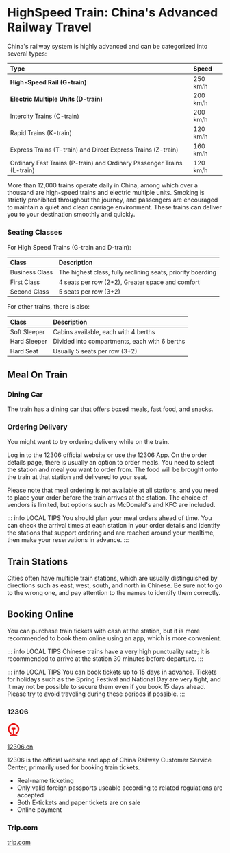 # HighSpeed Train: China's Advanced Railway Travel

China's railway system is highly advanced and can be categorized into several types:

| Type                                                                   | Speed    |
| :--------------------------------------------------------------------- | :------- |
| **High-Speed Rail (G-train)**                                          | 250 km/h |
| **Electric Multiple Units (D-train)**                                  | 200 km/h |
| Intercity Trains (C-train)                                             | 200 km/h |
| Rapid Trains (K-train)                                                 | 120 km/h |
| Express Trains (T-train) and Direct Express Trains (Z-train)           | 160 km/h |
| Ordinary Fast Trains (P-train) and Ordinary Passenger Trains (L-train) | 120 km/h |

<YouTube link="https://youtu.be/1Yger7RaOsE?si=PtqOwSdLDp8AOdiq">
<template #cover><img src="../assets/youtube/chinas-trains-are-incredible-chengdu-to-chongqing.jpg" alt="China's Trains are INCREDIBLE" /></template>
<template #title>China's Trains are INCREDIBLE</template>
<template #author>Two Mad Explorers</template>
<template #description>China's High speed rail network is largest railway system on earth. Today, we take an incredibly fast bullet train from Chengdu to Chongqing, China. </template>
</YouTube>

More than 12,000 trains operate daily in China, among which over a thousand are high-speed trains and electric multiple units. Smoking is strictly prohibited throughout the journey, and passengers are encouraged to maintain a quiet and clean carriage environment. These trains can deliver you to your destination smoothly and quickly.

### Seating Classes

For High Speed Trains (G-train and D-train):

| Class          | Description                                                       |
| :------------- | :---------------------------------------------------------------- |
| Business Class | The highest class, fully reclining seats, priority boarding       |
| First Class    | 4 seats per row (2+2), Greater space and comfort |
| Second Class   | 5 seats per row (3+2)                            |

For other trains, there is also:

| Class          | Description                                                       |
| :------------- | :---------------------------------------------------------------- |
| Soft Sleeper | Cabins available, each with 4 berths       |
| Hard Sleeper | Divided into compartments, each with 6 berths |
| Hard Seat    | Usually 5 seats per row (3+2) |       

<YouTube link="https://youtu.be/WbAKvKXT95A?si=2_k2E1tWwO1xduCS">
<template #cover><img src="../assets/youtube/riding-the-worlds-fastest-bullet-train.jpg" alt="Riding the WORLD'S FASTEST Bullet Train From Beijing to Shanghai" /></template>
<template #title>Riding the WORLD'S FASTEST Bullet Train From Beijing to Shanghai</template>
<template #author>Jay and Karolina</template>
<template #description></template>
</YouTube>

## Meal On Train

### Dining Car

The train has a dining car that offers boxed meals, fast food, and snacks.

### Ordering Delivery

You might want to try ordering delivery while on the train.

Log in to the 12306 official website or use the 12306 App. On the order details page, there is usually an option to order meals. You need to select the station and meal you want to order from. The food will be brought onto the train at that station and delivered to your seat.

Please note that meal ordering is not available at all stations, and you need to place your order before the train arrives at the station. The choice of vendors is limited, but options such as McDonald's and KFC are included.

::: info LOCAL TIPS
You should plan your meal orders ahead of time. You can check the arrival times at each station in your order details and identify the stations that support ordering and are reached around your mealtime, then make your reservations in advance.
:::

## Train Stations

Cities often have multiple train stations, which are usually distinguished by directions such as east, west, south, and north in Chinese. Be sure not to go to the wrong one, and pay attention to the names to identify them correctly.

## Booking Online

You can purchase train tickets with cash at the station, but it is more recommended to book them online using an app, which is more convenient.

::: info LOCAL TIPS
Chinese trains have a very high punctuality rate; it is recommended to arrive at the station 30 minutes before departure.
:::

::: info LOCAL TIPS
You can book tickets up to 15 days in advance. Tickets for holidays such as the Spring Festival and National Day are very tight, and it may not be possible to secure them even if you book 15 days ahead. Please try to avoid traveling during these periods if possible.
:::

### 12306

<svg viewBox="0 0 1024 1024" version="1.1" xmlns="http://www.w3.org/2000/svg" width="30" height="30"><path d="M911.40096 274.67776C847.872 164.43392 741.34528 84.08064 616.16128 56.05376c-3.72736-1.86368-7.4752-5.60128-7.4752-9.33888-1.86368-18.688-13.07648-35.51232-29.88032-42.97728h-1.88416C554.48576 1.86368 533.94432 0 511.52896 0c-20.56192 0-42.97728 1.86368-67.2768 5.60128-16.81408 7.4752-28.02688 24.28928-29.9008 42.97728 0 3.72736-3.7376 9.33888-7.4752 9.33888-113.98144 26.1632-211.1488 95.30368-276.55168 192.47104-67.2768 100.90496-91.56608 222.3616-67.2768 341.95456 26.1632 128.94208 108.38016 241.05984 224.23552 304.5888h3.74784c1.86368 0 3.72736-1.88416 5.60128-1.88416l63.52896-82.21696c1.87392-1.86368 1.87392-3.72736 1.87392-5.60128a4.02432 4.02432 0 0 0-3.7376-3.7376c-80.35328-41.1136-142.00832-110.2336-170.0352-196.1984-28.03712-85.95456-20.55168-177.5104 20.54144-257.86368 57.92768-113.99168 173.78304-184.99584 302.72512-184.99584a331.6736 331.6736 0 0 1 153.21088 37.36576c168.18176 84.09088 233.58464 287.78496 149.504 454.08256-33.6384 63.52896-84.09088 115.84512-149.504 147.6096-1.86368 1.88416-3.72736 1.88416-3.72736 3.7376 0 1.87392 0 3.7376 1.87392 5.60128l63.52896 82.21696c1.88416 1.88416 3.7376 1.88416 5.61152 1.88416s1.87392 0 3.72736-1.88416C842.26048 835.26656 918.87616 738.0992 952.5248 620.38016c33.62816-117.72928 18.688-239.18592-41.12384-345.7024z" fill="#E81A1A"></path><path d="M780.5952 956.71296L590.00832 919.3472c-26.17344-5.60128-44.86144-28.02688-44.86144-54.19008V611.03104c0-16.82432 11.22304-31.76448 28.02688-35.50208l89.7024-24.28928c3.71712 0 5.60128-3.74784 5.60128-5.62176v-84.0704c0-24.29952-13.07648-46.72512-33.61792-59.8016h-1.88416c-44.84096-7.4752-87.82848-11.2128-130.79552-11.2128-42.97728 0-85.95456 3.72736-127.05792 9.33888h-1.87392c-20.55168 13.07648-33.6384 35.50208-33.6384 59.8016v84.08064c0 3.72736 1.87392 5.61152 5.61152 5.61152l89.69216 24.28928c16.81408 3.72736 28.03712 18.67776 28.03712 35.50208v252.2624c0 26.17344-18.688 48.57856-44.8512 54.20032l-190.59712 37.36576c-11.20256 1.86368-20.55168 13.06624-20.55168 24.27904v39.24992c0 3.74784 3.7376 7.4752 7.4752 7.4752h584.86784c3.7376 0 7.46496-3.72736 7.46496-7.4752v-39.24992c-5.61152-9.32864-13.07648-18.67776-26.1632-20.55168z" fill="#E81A1A"></path></svg>

[12306.cn](https://www.12306.cn/en/index.html)

12306 is the official website and app of China Railway Customer Service Center, primarily used for booking train tickets.

- Real-name ticketing
- Only valid foreign passports useable according to related regulations are accepted
- Both E-tickets and paper tickets are on sale
- Online payment

### Trip.com

[trip.com](https://trip.com/trains/china)
